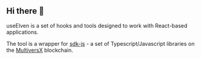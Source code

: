 ## Hi there 👋

useElven is a set of hooks and tools designed to work with React-based applications.

The tool is a wrapper for [sdk-js](https://docs.multiversx.com/sdk-and-tools/sdk-js/) - a set of Typescript/Javascript libraries on the [MultiversX](https://multiversx.com/) blockchain.
